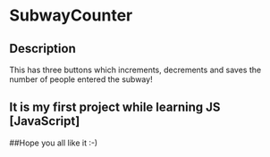 # SubwayCounter

## Description

This has three buttons which increments, decrements and saves the number of people entered the subway!

## It is my first project while learning JS [JavaScript]

##Hope you all like it :-)
